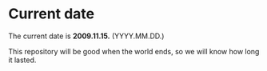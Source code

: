 # Current date

The current date is **2009.11.15.** (YYYY.MM.DD.)

This repository will be good when the world ends, so we will know how long it lasted.